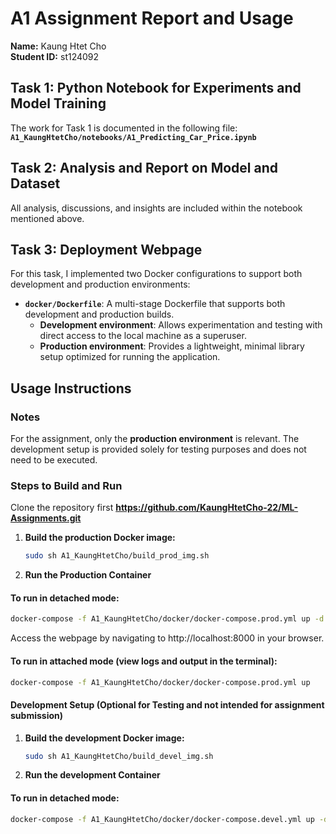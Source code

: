 # A1 Assignment Report and Usage  

**Name:** Kaung Htet Cho  
**Student ID:** st124092  

## Task 1: Python Notebook for Experiments and Model Training  
The work for Task 1 is documented in the following file:  
**`A1_KaungHtetCho/notebooks/A1_Predicting_Car_Price.ipynb`**  

## Task 2: Analysis and Report on Model and Dataset  
All analysis, discussions, and insights are included within the notebook mentioned above.  

## Task 3: Deployment Webpage  
For this task, I implemented two Docker configurations to support both development and production environments:  

- **`docker/Dockerfile`**: A multi-stage Dockerfile that supports both development and production builds.  
  - **Development environment**: Allows experimentation and testing with direct access to the local machine as a superuser.  
  - **Production environment**: Provides a lightweight, minimal library setup optimized for running the application.  

## Usage Instructions  

### Notes  
For the assignment, only the **production environment** is relevant. The development setup is provided solely for testing purposes and does not need to be executed.  

### Steps to Build and Run  

Clone the repository first **https://github.com/KaungHtetCho-22/ML-Assignments.git** 

1. **Build the production Docker image:**  
   ```bash
   sudo sh A1_KaungHtetCho/build_prod_img.sh
    ```
2. **Run the Production Container** 
#### To run in detached mode:  
```bash
docker-compose -f A1_KaungHtetCho/docker/docker-compose.prod.yml up -d
```
Access the webpage by navigating to http://localhost:8000 in your browser.

#### To run in attached mode (view logs and output in the terminal):
```bash
docker-compose -f A1_KaungHtetCho/docker/docker-compose.prod.yml up
```

#### Development Setup (Optional for Testing and not intended for assignment submission)
1. **Build the development Docker image:**  
   ```bash
   sudo sh A1_KaungHtetCho/build_devel_img.sh
    ```
2. **Run the development Container** 
#### To run in detached mode:  
```bash
docker-compose -f A1_KaungHtetCho/docker/docker-compose.devel.yml up -d
```